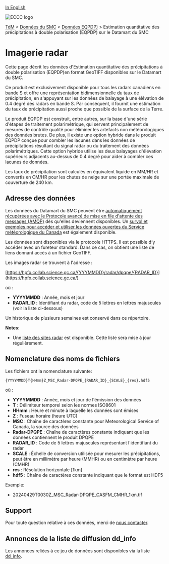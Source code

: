 [In English](readme_radar-dpqpe-datamart_en.md)

![ECCC logo](../../img_eccc-logo.png)

[TdM](../../readme_fr.md) > [Données du SMC](../readme_fr.md) > [Données EQPDP)](readme_radar_fr.md) > Estimation quantitative des précipitations à double polarisation (EQPDP) sur le Datamart du SMC

# Imagerie radar

Cette page décrit les données d'Estimation quantitative des précipitations à double polarisation (EQPDP)en format GeoTIFF disponibles sur le Datamart du SMC.

Ce produit est exclusivement disponible pour tous les radars canadiens en bande S et offre une représentation bidimensionnelle du taux de précipitation, en s'appuyant sur les données de balayage à une élévation de 0.4 degré des radars en bande S. Par conséquent, il fournit une estimation du taux de précipitation aussi proche que possible de la surface de la Terre.

Le produit EQPDP est construit, entre autres, sur la base d'une série d'étapes de traitement polarimétrique, qui servent principalement de mesures de contrôle qualité pour éliminer les artefacts non météorologiques des données brutes. De plus, il existe une option hybride dans le produit EQPDP conçue pour combler les lacunes dans les données de précipitations résultant du signal radar ou du traitement des données polarimétriques. Cette option hybride utilise les deux balayages d'élévation supérieurs adjacents au-dessus de 0.4 degré pour aider à combler ces lacunes de données.

Les taux de précipitation sont calculés en équivalent liquide en MM/HR et convertis en CM/HR pour les chutes de neige sur une portée maximale de couverture de 240 km. 

## Adresse des données 

Les données du Datamart du SMC peuvent être [automatiquement récupérées avec le Protocole avancé de mise en file d'attente des messages (AMQP)](../../msc-datamart/amqp_fr.md) dès qu'elles deviennent disponibles. Un [survol et exemples pour accéder et utiliser les données ouvertes du Service météorologique du Canada](../../usage/readme_fr.md) est également disponible.

Les données sont disponibles via le protocole HTTPS. Il est possible d’y accéder avec un fureteur standard. Dans ce cas, on obtient une liste de liens donnant accès à un fichier GeoTIFF.

Les images radar se trouvent à l'adresse :

[https://hpfx.collab.science.gc.ca/{YYYMMDD}/radar/dpqpe/{RADAR_ID}](https://hpfx.collab.science.gc.ca/)

où :

* __YYYYMMDD__ : Année, mois et jour
* __RADAR_ID__ : Identifiant du radar, code de 5 lettres en lettres majuscules (voir la liste ci-dessous)

Un historique de plusieurs semaines est conservé dans ce répertoire.

__Notes__: 

* Une [liste des sites radar](https://collaboration.cmc.ec.gc.ca/cmc/cmos/public_doc/msc-data/obs_radar/radars_list.pdf) est disponible. Cette liste sera mise à jour régulièrement.

## Nomenclature des noms de fichiers 

Les fichiers ont la nomenclature suivante:

`{YYYYMMDD}T{HHmm}Z_MSC_Radar-DPQPE_{RADAR_ID}_{SCALE}_{res}.hdf5`

où :

* __YYYYMMDD__ : Année, mois et jour de l'émission des données
* __T__ : Délimiteur temporel selon les normes ISO8601
* __HHmm__ : Heure et  minute à laquelle les données sont émises
* __Z__ : Fuseau horaire (heure UTC)
* __MSC__ : Chaîne de caractères constante pour Meteorological Service of Canada, la source des données
* __Radar-DPQPE__ : Chaîne de caractères constante indiquant que les données contiennent le produit DPQPE
* __RADAR_ID__ : Code de 5 lettres majuscules représentant l'identifiant du radar
* __SCALE__ : Échelle de conversion utilisée pour mesurer les précipitations, peut être en millimètre par heure (MMHR) ou en centimètre par heure (CMHR)
* __res__ : Résolution horizontale [1km]
* __hdf5__ : Chaîne de caractères constante indiquant que le format est HDF5

Exemple:

* 20240429T0030Z_MSC_Radar-DPQPE_CASFM_CMHR_1km.tif

## Support

Pour toute question relative à ces données, merci de [nous contacter](https://weather.gc.ca/mainmenu/contact_us_f.html).

## Annonces de la liste de diffusion dd_info 

Les annonces reliées à ce jeu de données sont disponibles via la liste [dd_info](https://comm.collab.science.gc.ca/mailman3/postorius/lists/dd_info/).
